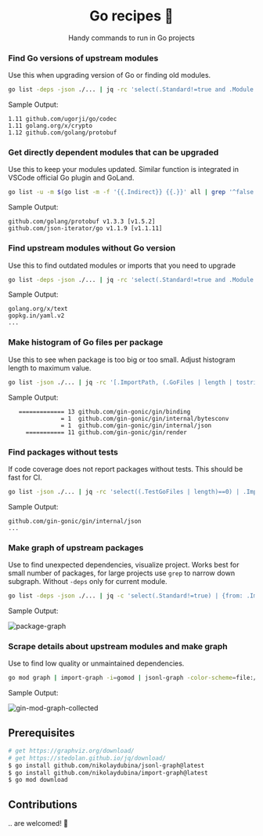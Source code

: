 <h1 align="center">Go recipes 🦩 </h1>
<p align="center">Handy commands to run in Go projects</p>

### Find Go versions of upstream modules

Use this when upgrading version of Go or finding old modules.

```bash
go list -deps -json ./... | jq -rc 'select(.Standard!=true and .Module.GoVersion!=null) | [.Module.GoVersion,.Module.Path] | join(" ")' | sort -V | uniq
```
Sample Output:

    1.11 github.com/ugorji/go/codec
    1.11 golang.org/x/crypto
    1.12 github.com/golang/protobuf


### Get directly dependent modules that can be upgraded

Use this to keep your modules updated. Similar function is integrated in VSCode official Go plugin and GoLand.

```bash
go list -u -m $(go list -m -f '{{.Indirect}} {{.}}' all | grep '^false' | cut -d ' ' -f2) | grep '\['
```

Sample Output:

    github.com/golang/protobuf v1.3.3 [v1.5.2]
    github.com/json-iterator/go v1.1.9 [v1.1.11]

### Find upstream modules without Go version

Use this to find outdated modules or imports that you need to upgrade

```bash
go list -deps -json ./... | jq -rc 'select(.Standard!=true and .Module.GoVersion==null) | .Module.Path' | sort -u
```

Sample Output:

    golang.org/x/text
    gopkg.in/yaml.v2
    ...

### Make histogram of Go files per package

Use this to see when package is too big or too small. Adjust histogram length to maximum value.

```bash
go list -json ./... | jq -rc '[.ImportPath, (.GoFiles | length | tostring)] | join(" ")' | perl -lane 'print (" " x (20 - $F[1]), "=" x $F[1], " ", $F[1], "\t", $F[0])'
```

Sample Output:

       ============= 13 github.com/gin-gonic/gin/binding
                   = 1  github.com/gin-gonic/gin/internal/bytesconv
                   = 1  github.com/gin-gonic/gin/internal/json
         =========== 11 github.com/gin-gonic/gin/render

### Find packages without tests

If code coverage does not report packages without tests. This should be fast for CI.

```bash
go list -json ./... | jq -rc 'select((.TestGoFiles | length)==0) | .ImportPath'
```

Sample Output:

    github.com/gin-gonic/gin/internal/json
    ...

### Make graph of upstream packages

Use to find unexpected dependencies, visualize project. Works best for small number of packages, for large projects use `grep` to narrow down subgraph. Without `-deps` only for current module.

```bash
go list -deps -json ./... | jq -c 'select(.Standard!=true) | {from: .ImportPath, to: .Imports[]}' | jsonl-graph | dot -Tsvg > package-graph.svg
```
Sample Output:

![package-graph](./docs/pacages-graph.svg)

### Scrape details about upstream modules and make graph

Use to find low quality or unmaintained dependencies.

```bash
go mod graph | import-graph -i=gomod | jsonl-graph -color-scheme=file://$PWD/basic.json | dot -Tsvg > output.svg
```
Sample Output:

![gin-mod-graph-collected](./docs/gin-mod-graph-collected.svg)

## Prerequisites

```bash
# get https://graphviz.org/download/
# get https://stedolan.github.io/jq/download/
$ go install github.com/nikolaydubina/jsonl-graph@latest
$ go install github.com/nikolaydubina/import-graph@latest
$ go mod download
```

## Contributions

.. are welcomed! 🤝
